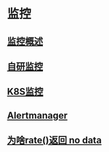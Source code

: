# 监控

## [监控概述](./监控概述.md)

## [自研监控](./自研监控.md)

## [K8S监控](./K8S监控.md)

## [Alertmanager](./alertmanager.md)

## [为啥rate()返回 no data](./promql_rate.md)